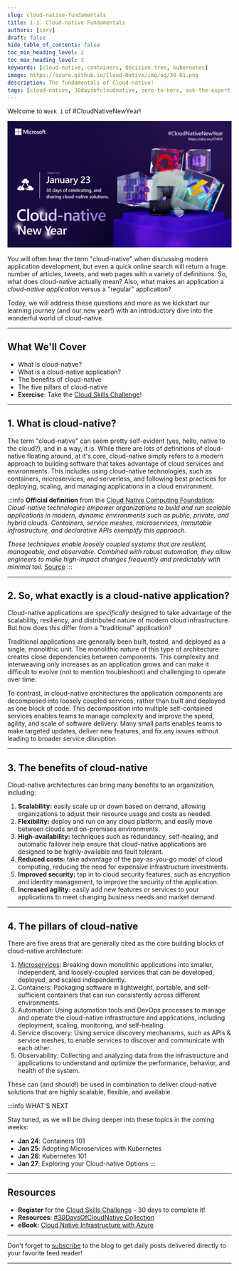 ```yaml
---
slug: cloud-native-fundamentals
title: 1-1. Cloud-native Fundamentals 
authors: [cory]
draft: false
hide_table_of_contents: false
toc_min_heading_level: 2
toc_max_heading_level: 3
keywords: [cloud-native, containers, decision-tree, kubernetes]
image: https://azure.github.io/Cloud-Native/img/og/30-01.png
description: The fundamentals of Cloud-native!
tags: [cloud-native, 30daysofcloudnative, zero-to-hero, ask-the-expert, azure-kubernetes-service]
---
```



Welcome to `Week 1` of #CloudNativeNewYear!


![Cloud-native New Year](../../static/img/cnny23/cnny-event-card.png)

You will often hear the term "cloud-native" when discussing modern application development, but even a quick online search will return a huge number of articles, tweets, and web pages with a variety of definitions. So, what does cloud-native actually mean? Also, what makes an application a *cloud-native application* versus a "regular" application? 

Today, we will address these questions and more as we kickstart our learning journey (and our new year!) with an introductory dive into the wonderful world of cloud-native. 

---

## What We'll Cover
 * What is cloud-native? 
 * What is a cloud-native application?
 * The benefits of cloud-native
 * The five pillars of cloud-native 
 * **Exercise**: Take the [Cloud Skills Challenge](https://aka.ms/CNNY/Challenge)!

---

## 1. What is cloud-native? 

The term "cloud-native" can seem pretty self-evident (yes, hello, native to the cloud?), and in a way, it is. 
While there are lots of definitions of cloud-native floating around, at it's core, cloud-native simply refers to a modern approach to building software that takes advantage of cloud services and environments. This includes using cloud-native technologies, such as containers, microservices, and serverless, and following best practices for deploying, scaling, and managing applications in a cloud environment.

:::info **Official definition** from the [Cloud Native Computing Foundation](https://www.cncf.io/):
*Cloud-native technologies empower organizations to build and run scalable applications in modern, dynamic environments such as public, private, and hybrid clouds. Containers, service meshes, microservices, immutable infrastructure, and declarative APIs exemplify this approach.*

*These techniques enable loosely coupled systems that are resilient, manageable, and observable. Combined with robust automation, they allow engineers to make high-impact changes frequently and predictably with minimal toil.* [Source](https://github.com/cncf/foundation/blob/main/charter.md)
:::

---

## 2. So, what exactly is a cloud-native application? 
 Cloud-native applications are *specifically* designed to take advantage of the scalability, resiliency, and distributed nature of modern cloud infrastructure.  But how does this differ from a "traditional" application?

Traditional applications are generally been built, tested, and deployed as a single, monolithic unit.  The monolithic nature of this type of architecture creates close dependencies between components.  This complexity and interweaving only increases as an application grows and can make it difficult to evolve (not to mention troubleshoot) and challenging to operate over time. 

To contrast, in cloud-native architectures the application components are decomposed into loosely coupled services, rather than built and deployed as one block of code. This decomposition into multiple self-contained services enables teams to manage complexity and improve the speed, agility, and scale of software delivery. Many small parts enables teams to make targeted updates, deliver new features, and fix any issues without leading to broader service disruption. 

---

## 3. The benefits of cloud-native
Cloud-native architectures can bring many benefits to an organization, including: 

1. **Scalability:** easily scale up or down based on demand, allowing organizations to adjust their resource usage and costs as needed.
2. **Flexibility:** deploy and run on any cloud platform, and easily move between clouds and on-premises environments.
3. **High-availability:** techniques such as redundancy, self-healing, and automatic failover help ensure that cloud-native applications are designed to be highly-available and fault tolerant.
4. **Reduced costs:** take advantage of the pay-as-you-go model of cloud computing, reducing the need for expensive infrastructure investments.
5. **Improved security:** tap in to cloud security features, such as encryption and identity management, to improve the security of the application.
6. **Increased agility:** easily add new features or services to your applications to meet changing business needs and market demand.

---

## 4. The pillars of cloud-native

There are five areas that are generally cited as the core building blocks of cloud-native architecture: 

1.	[Microservices](https://learn.microsoft.com/devops/deliver/what-are-microservices): Breaking down monolithic applications into smaller, independent, and loosely-coupled services that can be developed, deployed, and scaled independently.
2.	Containers: Packaging software in lightweight, portable, and self-sufficient containers that can run consistently across different environments.
3.	Automation: Using automation tools and DevOps processes to manage and operate the cloud-native infrastructure and applications, including deployment, scaling, monitoring, and self-healing.
4.	Service discovery: Using service discovery mechanisms, such as APIs & service meshes, to enable services to discover and communicate with each other.
5.	Observability: Collecting and analyzing data from the infrastructure and applications to understand and optimize the performance, behavior, and health of the system.

These can (and should!) be used in combination to deliver cloud-native solutions that are highly scalable, flexible, and available. 

:::info WHAT'S NEXT

Stay tuned, as we will be diving deeper into these topics in the coming weeks:

* **Jan 24**: Containers 101
* **Jan 25**: Adopting Microservices with Kubernetes
* **Jan 26**: Kubernetes 101
* **Jan 27**: Exploring your Cloud-native Options
:::

---

## Resources

* **Register** for the [Cloud Skills Challenge](https://aka.ms/Challenge) - 30 days to complete it!
* **Resources**: [#30DaysOfCloudNative Collection](https://aka.ms/CNNY/collection)
* **eBook:** [Cloud Native Infrastructure with Azure](https://azure.microsoft.com/resources/cloud-native-infrastructure-with-microsoft-azure/)

---

Don't forget to [subscribe](https://azure.github.io/Cloud-Native/cnny-2023/rss.xml?WT.mc_id=javascript-74010-ninarasi) to the blog to get daily posts delivered directly to your favorite feed reader!

---
